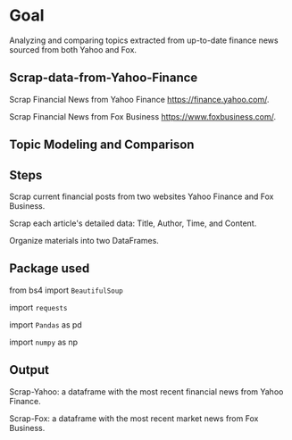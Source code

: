 # Goal
Analyzing and comparing topics extracted from up-to-date finance news sourced from both Yahoo and Fox.

## Scrap-data-from-Yahoo-Finance
Scrap Financial News from Yahoo Finance https://finance.yahoo.com/.

Scrap Financial News from Fox Business https://www.foxbusiness.com/.

## Topic Modeling and Comparison

## Steps

Scrap current financial posts from two websites Yahoo Finance and Fox Business.

Scrap each article's detailed data: Title, Author, Time, and Content.

Organize materials into two DataFrames.



## Package used
from bs4 import `BeautifulSoup`

import `requests`

import `Pandas` as pd

import `numpy` as np

## Output
Scrap-Yahoo: a dataframe with the most recent financial news from Yahoo Finance.

Scrap-Fox: a dataframe with the most recent market news from Fox Business.
